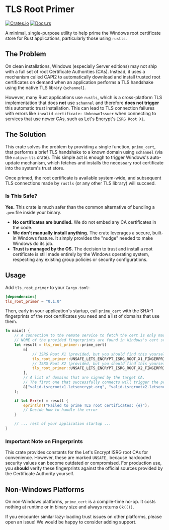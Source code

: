 # TLS Root Primer

[![Crates.io](https://img.shields.io/crates/v/tls_root_primer.svg)](https://crates.io/crates/tls_root_primer)
[![Docs.rs](https://docs.rs/tls_root_primer/badge.svg)](https://docs.rs/tls_root_primer)

A minimal, single-purpose utility to help prime the Windows root certificate store for Rust applications, particularly those using `rustls`.

## The Problem

On clean installations, Windows (especially Server editions) may not ship with a full set of root Certificate Authorities (CAs). Instead, it uses a mechanism called CAPI2 to automatically download and install trusted root certificates on demand when an application performs a TLS handshake using the native TLS library (`schannel`).

However, many Rust applications use `rustls`, which is a cross-platform TLS implementation that does **not** use `schannel` and therefore **does not trigger** this automatic trust installation. This can lead to TLS connection failures with errors like `invalid certificate: UnknownIssuer` when connecting to services that use newer CAs, such as Let's Encrypt's `ISRG Root X1`.

## The Solution

This crate solves the problem by providing a single function, `prime_cert`, that performs a brief TLS handshake to a known domain using `schannel` (via the `native-tls` crate). This simple act is enough to trigger Windows's auto-update mechanism, which fetches and installs the necessary root certificate into the system's trust store.

Once primed, the root certificate is available system-wide, and subsequent TLS connections made by `rustls` (or any other TLS library) will succeed.

### Is This Safe?

**Yes.** This crate is much safer than the common alternative of bundling a `.pem` file inside your binary.

* **No certificates are bundled.** We do not embed any CA certificates in the code.
* **We don't manually install anything.** The crate leverages a secure, built-in Windows feature. It simply provides the "nudge" needed to make Windows do its job.
* **Trust is managed by the OS.** The decision to trust and install a root certificate is still made entirely by the Windows operating system, respecting any existing group policies or security configurations.

## Usage

Add `tls_root_primer` to your `Cargo.toml`:

```toml
[dependencies]
tls_root_primer = "0.1.0"
```

Then, early in your application's startup, call `prime_cert` with the SHA-1 fingerprints of the root certificates you need and a list of domains that use them.

```rust
fn main() {
    // A connection to the remote service to fetch the cert is only made if
    // NONE of the provided fingerprints are found in Windows's cert store.
    let result = tls_root_primer::prime_cert(
        &[
            // ISRG Root X1 (provided, but you should find this yourself)
            tls_root_primer::UNSAFE_LETS_ENCRYPT_ISRG_ROOT_X1_FINGERPRINT,
            // ISRG Root X2 (provided, but you should find this yourself)
            tls_root_primer::UNSAFE_LETS_ENCRYPT_ISRG_ROOT_X2_FINGERPRINT,
        ],
        // A list of domains that are signed by the target CA.
        // The first one that successfully connects will trigger the priming.
        &["valid-isrgrootx1.letsencrypt.org", "valid-isrgrootx2.letsencrypt.org"],
    );

    if let Err(e) = result {
        eprintln!("Failed to prime TLS root certificates: {e}");
        // Decide how to handle the error
    }

    // ... rest of your application startup ...
}
```

### Important Note on Fingerprints

This crate provides constants for the Let's Encrypt ISRG root CAs for convenience. However, these are marked `UNSAFE_` because hardcoded security values can become outdated or compromised. For production use, you **should** verify these fingerprints against the official sources provided by the Certificate Authority yourself.

## Non-Windows Platforms

On non-Windows platforms, `prime_cert` is a compile-time no-op. It costs nothing at runtime or in binary size and always returns `Ok(())`.

If you encounter similar lazy-loading trust issues on other platforms, please open an issue\! We would be happy to consider adding support.
